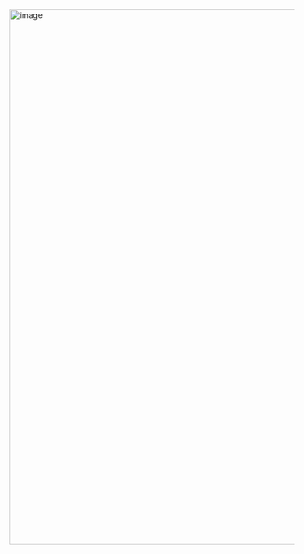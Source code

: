 <img width="946" alt="image" src="https://github.com/Nurulhasan1338/test-Assignment/assets/75856743/0e155ab4-e61d-4694-8510-c4b13fd144da">
